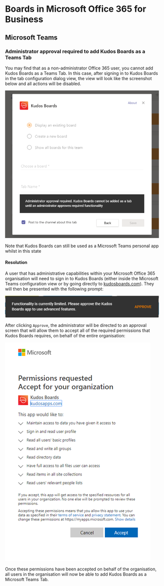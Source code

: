# Boards in Microsoft Office 365 for Business

## Microsoft Teams

### Administrator approval required to add Kudos Boards as a Teams Tab

You may find that as a non-administrator Office 365 user, you cannot add Kudos Boards as a Teams Tab. In this case, after signing in to Kudos Boards in the tab configuration dialog view, the view will look like the screenshot below and all actions will be disabled.

![Admin Approval Required](../../assets/msgraph/teams_admin_approval_required.png)

Note that Kudos Boards can still be used as a Microsoft Teams personal app whilst in this state

#### Resolution 

A user that has administrative capabilities within your Microsoft Office 365 organisation will need to sign in to Kudos Boards (either inside the Microsoft Teams configuration view or by going directly to [kudosboards.com](https://kudosboards.com)). They will then be presented with the following prompt:

![Admin Approval Toast](../../assets/msgraph/administrator_approval_toast.png)

After clicking `Approve`, the administrator will be directed to an approval screen that will allow them to accept all of the required permissions that Kudos Boards requires, on behalf of the entire organisation:

![Admin Approval View](../../assets/msgraph/administrator_approval_view.png)

Once these permissions have been accepted on behalf of the organisation, all users in the organisation will now be able to add Kudos Boards as a Microsoft Teams Tab.

